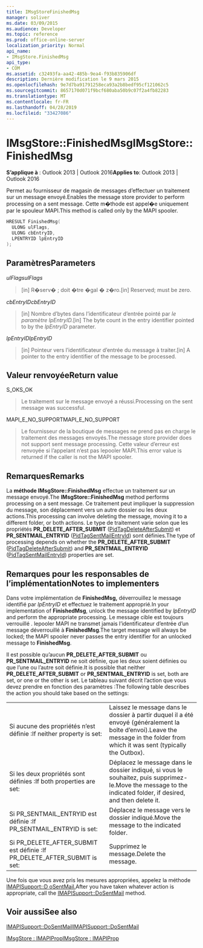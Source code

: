 ```yaml
---
title: IMsgStoreFinishedMsg
manager: soliver
ms.date: 03/09/2015
ms.audience: Developer
ms.topic: reference
ms.prod: office-online-server
localization_priority: Normal
api_name:
- IMsgStore.FinishedMsg
api_type:
- COM
ms.assetid: c32493fa-aa42-485b-9ea4-f93b835906df
description: Dernière modification le 9 mars 2015
ms.openlocfilehash: 9e7d7ba91791258eca93a2b8bedf95cf121062c5
ms.sourcegitcommit: 8657170d071f9bcf680aba50b9c07f2a4fb82283
ms.translationtype: MT
ms.contentlocale: fr-FR
ms.lasthandoff: 04/28/2019
ms.locfileid: "33427086"
---
```

# <a name="imsgstorefinishedmsg"></a><span data-ttu-id="9093f-103">IMsgStore::FinishedMsg</span><span class="sxs-lookup"><span data-stu-id="9093f-103">IMsgStore::FinishedMsg</span></span>

  
  
<span data-ttu-id="9093f-104">**S’applique à** : Outlook 2013 | Outlook 2016</span><span class="sxs-lookup"><span data-stu-id="9093f-104">**Applies to**: Outlook 2013 | Outlook 2016</span></span> 
  
<span data-ttu-id="9093f-105">Permet au fournisseur de magasin de messages d’effectuer un traitement sur un message envoyé.</span><span class="sxs-lookup"><span data-stu-id="9093f-105">Enables the message store provider to perform processing on a sent message.</span></span> <span data-ttu-id="9093f-106">Cette m�thode est appel�e uniquement par le spouleur MAPI.</span><span class="sxs-lookup"><span data-stu-id="9093f-106">This method is called only by the MAPI spooler.</span></span>
  
```cpp
HRESULT FinishedMsg(
  ULONG ulFlags,
  ULONG cbEntryID,
  LPENTRYID lpEntryID
);
```

## <a name="parameters"></a><span data-ttu-id="9093f-107">Paramètres</span><span class="sxs-lookup"><span data-stu-id="9093f-107">Parameters</span></span>

 <span data-ttu-id="9093f-108">_ulFlags_</span><span class="sxs-lookup"><span data-stu-id="9093f-108">_ulFlags_</span></span>
  
> <span data-ttu-id="9093f-109">[in] R�serv� ; doit �tre �gal � z�ro.</span><span class="sxs-lookup"><span data-stu-id="9093f-109">[in] Reserved; must be zero.</span></span>
    
 <span data-ttu-id="9093f-110">_cbEntryID_</span><span class="sxs-lookup"><span data-stu-id="9093f-110">_cbEntryID_</span></span>
  
> <span data-ttu-id="9093f-111">[in] Nombre d’bytes dans l’identificateur d’entrée pointé par _le paramètre lpEntryID._</span><span class="sxs-lookup"><span data-stu-id="9093f-111">[in] The byte count in the entry identifier pointed to by the  _lpEntryID_ parameter.</span></span> 
    
 <span data-ttu-id="9093f-112">_lpEntryID_</span><span class="sxs-lookup"><span data-stu-id="9093f-112">_lpEntryID_</span></span>
  
> <span data-ttu-id="9093f-113">[in] Pointeur vers l’identificateur d’entrée du message à traiter.</span><span class="sxs-lookup"><span data-stu-id="9093f-113">[in] A pointer to the entry identifier of the message to be processed.</span></span>
    
## <a name="return-value"></a><span data-ttu-id="9093f-114">Valeur renvoyée</span><span class="sxs-lookup"><span data-stu-id="9093f-114">Return value</span></span>

<span data-ttu-id="9093f-115">S_OK</span><span class="sxs-lookup"><span data-stu-id="9093f-115">S_OK</span></span> 
  
> <span data-ttu-id="9093f-116">Le traitement sur le message envoyé a réussi.</span><span class="sxs-lookup"><span data-stu-id="9093f-116">Processing on the sent message was successful.</span></span>
    
<span data-ttu-id="9093f-117">MAPI_E_NO_SUPPORT</span><span class="sxs-lookup"><span data-stu-id="9093f-117">MAPI_E_NO_SUPPORT</span></span> 
  
> <span data-ttu-id="9093f-118">Le fournisseur de la boutique de messages ne prend pas en charge le traitement des messages envoyés.</span><span class="sxs-lookup"><span data-stu-id="9093f-118">The message store provider does not support sent message processing.</span></span> <span data-ttu-id="9093f-119">Cette valeur d’erreur est renvoyée si l’appelant n’est pas lepooler MAPI.</span><span class="sxs-lookup"><span data-stu-id="9093f-119">This error value is returned if the caller is not the MAPI spooler.</span></span>
    
## <a name="remarks"></a><span data-ttu-id="9093f-120">Remarques</span><span class="sxs-lookup"><span data-stu-id="9093f-120">Remarks</span></span>

<span data-ttu-id="9093f-121">La **méthode IMsgStore::FinishedMsg** effectue un traitement sur un message envoyé.</span><span class="sxs-lookup"><span data-stu-id="9093f-121">The **IMsgStore::FinishedMsg** method performs processing on a sent message.</span></span> <span data-ttu-id="9093f-122">Ce traitement peut impliquer la suppression du message, son déplacement vers un autre dossier ou les deux actions.</span><span class="sxs-lookup"><span data-stu-id="9093f-122">This processing can involve deleting the message, moving it to a different folder, or both actions.</span></span> <span data-ttu-id="9093f-123">Le type de traitement varie selon que les propriétés **PR_DELETE_AFTER_SUBMIT** ([PidTagDeleteAfterSubmit](pidtagdeleteaftersubmit-canonical-property.md)) et **PR_SENTMAIL_ENTRYID** ([PidTagSentMailEntryId](pidtagsentmailentryid-canonical-property.md)) sont définies.</span><span class="sxs-lookup"><span data-stu-id="9093f-123">The type of processing depends on whether the **PR_DELETE_AFTER_SUBMIT** ([PidTagDeleteAfterSubmit](pidtagdeleteaftersubmit-canonical-property.md)) and **PR_SENTMAIL_ENTRYID** ([PidTagSentMailEntryId](pidtagsentmailentryid-canonical-property.md)) properties are set.</span></span> 
  
## <a name="notes-to-implementers"></a><span data-ttu-id="9093f-124">Remarques pour les responsables de l’implémentation</span><span class="sxs-lookup"><span data-stu-id="9093f-124">Notes to implementers</span></span>

<span data-ttu-id="9093f-125">Dans votre implémentation de **FinishedMsg,** déverrouillez le message identifié par  _lpEntryID_ et effectuez le traitement approprié.</span><span class="sxs-lookup"><span data-stu-id="9093f-125">In your implementation of **FinishedMsg**, unlock the message identified by  _lpEntryID_ and perform the appropriate processing.</span></span> <span data-ttu-id="9093f-126">Le message cible est toujours verrouillé . lepooler MAPI ne transmet jamais l’identificateur d’entrée d’un message déverrouillé à **FinishedMsg**.</span><span class="sxs-lookup"><span data-stu-id="9093f-126">The target message will always be locked; the MAPI spooler never passes the entry identifier for an unlocked message to **FinishedMsg**.</span></span>
  
<span data-ttu-id="9093f-127">Il est possible qu’aucun **PR_DELETE_AFTER_SUBMIT** ou **PR_SENTMAIL_ENTRYID** ne soit définie, que les deux soient définies ou que l’une ou l’autre soit définie.</span><span class="sxs-lookup"><span data-stu-id="9093f-127">It is possible that neither **PR_DELETE_AFTER_SUBMIT** or **PR_SENTMAIL_ENTRYID** is set, both are set, or one or the other is set.</span></span> <span data-ttu-id="9093f-128">Le tableau suivant décrit l’action que vous devez prendre en fonction des paramètres :</span><span class="sxs-lookup"><span data-stu-id="9093f-128">The following table describes the action you should take based on the settings:</span></span> 
  
|||
|:-----|:-----|
|<span data-ttu-id="9093f-129">Si aucune des propriétés n’est définie :</span><span class="sxs-lookup"><span data-stu-id="9093f-129">If neither property is set:</span></span>  <br/> |<span data-ttu-id="9093f-130">Laissez le message dans le dossier à partir duquel il a été envoyé (généralement la boîte d’envoi).</span><span class="sxs-lookup"><span data-stu-id="9093f-130">Leave the message in the folder from which it was sent (typically the Outbox).</span></span>  <br/> |
|<span data-ttu-id="9093f-131">Si les deux propriétés sont définies :</span><span class="sxs-lookup"><span data-stu-id="9093f-131">If both properties are set:</span></span>  <br/> |<span data-ttu-id="9093f-132">Déplacez le message dans le dossier indiqué, si vous le souhaitez, puis supprimez-le.</span><span class="sxs-lookup"><span data-stu-id="9093f-132">Move the message to the indicated folder, if desired, and then delete it.</span></span>  <br/> |
|<span data-ttu-id="9093f-133">Si PR_SENTMAIL_ENTRYID est définie :</span><span class="sxs-lookup"><span data-stu-id="9093f-133">If PR_SENTMAIL_ENTRYID is set:</span></span>  <br/> |<span data-ttu-id="9093f-134">Déplacez le message vers le dossier indiqué.</span><span class="sxs-lookup"><span data-stu-id="9093f-134">Move the message to the indicated folder.</span></span>  <br/> |
|<span data-ttu-id="9093f-135">Si PR_DELETE_AFTER_SUBMIT est définie :</span><span class="sxs-lookup"><span data-stu-id="9093f-135">If PR_DELETE_AFTER_SUBMIT is set:</span></span>  <br/> |<span data-ttu-id="9093f-136">Supprimez le message.</span><span class="sxs-lookup"><span data-stu-id="9093f-136">Delete the message.</span></span>  <br/> |
   
<span data-ttu-id="9093f-137">Une fois que vous avez pris les mesures appropriées, appelez la méthode [IMAPISupport::D oSentMail.](imapisupport-dosentmail.md)</span><span class="sxs-lookup"><span data-stu-id="9093f-137">After you have taken whatever action is appropriate, call the [IMAPISupport::DoSentMail](imapisupport-dosentmail.md) method.</span></span> 
  
## <a name="see-also"></a><span data-ttu-id="9093f-138">Voir aussi</span><span class="sxs-lookup"><span data-stu-id="9093f-138">See also</span></span>



[<span data-ttu-id="9093f-139">IMAPISupport::DoSentMail</span><span class="sxs-lookup"><span data-stu-id="9093f-139">IMAPISupport::DoSentMail</span></span>](imapisupport-dosentmail.md)
  
[<span data-ttu-id="9093f-140">IMsgStore : IMAPIProp</span><span class="sxs-lookup"><span data-stu-id="9093f-140">IMsgStore : IMAPIProp</span></span>](imsgstoreimapiprop.md)

